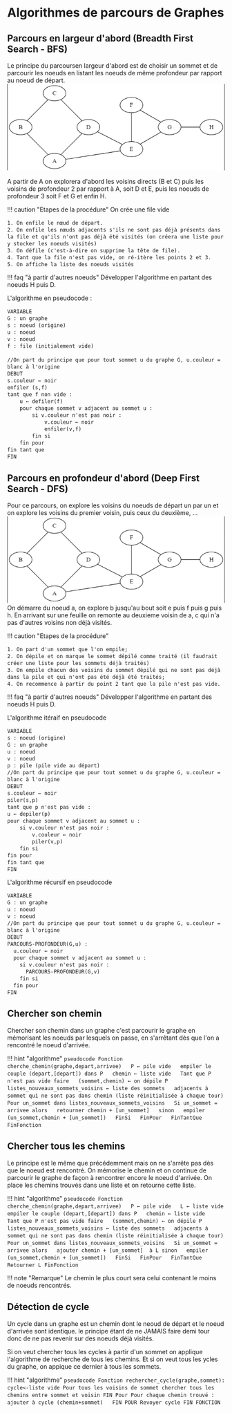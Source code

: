 # Algorithmes de parcours de Graphes
## Parcours en largeur d'abord (Breadth First Search - BFS)
Le principe du parcoursen largeur d'abord est de choisir un sommet et de parcourir les noeuds en listant les noeuds de même profondeur par rapport au noeud de départ.
![anim BFS](img/bfs.gif)

A partir de A on explorera d'abord les voisins directs (B et C) puis les voisins de profondeur 2 par rapport à A, soit D et E, puis les noeuds de profondeur 3 soit F et G et enfin H. 

!!! caution "Etapes de la procédure"
	On crée une file vide

	1. On enfile le nœud de départ.  
	2. On enfile les nœuds adjacents s'ils ne sont pas déjà présents dans la file et qu'ils n'ont pas déjà été visités (on créera une liste pour y stocker les noeuds visités)  
	3. On défile (c'est-à-dire on supprime la tête de file).  
	4. Tant que la file n'est pas vide, on ré-itère les points 2 et 3.  
	5. On affiche la liste des noeuds visités  


!!! faq "à partir d'autres noeuds"
	Développer l'algorithme en partant des noeuds H puis D.

L'algorithme en pseudocode :
```pseudocode
VARIABLE
G : un graphe
s : noeud (origine)
u : noeud
v : noeud
f : file (initialement vide)

//On part du principe que pour tout sommet u du graphe G, u.couleur = blanc à l'origine
DEBUT
s.couleur ← noir
enfiler (s,f)
tant que f non vide :
    u ← defiler(f)
    pour chaque sommet v adjacent au sommet u :
        si v.couleur n'est pas noir :
            v.couleur ← noir
            enfiler(v,f)
        fin si
    fin pour
fin tant que
FIN
```

## Parcours en profondeur d'abord (Deep First Search - DFS)
Pour ce parcours, on explore les voisins du noeuds de départ un par un et on explore les voisins du premier voisin, puis ceux du deuxième, ...
![anim DFS](img/dfs.gif)
On démarre du noeud a, on explore b jusqu'au bout soit e puis f puis g puis h. En arrivant sur une feuille on remonte au deuxieme voisin de a, c qui n'a pas d'autres voisins non déjà visités.


!!! caution "Etapes de la procédure"

	1. On part d'un sommet que l'on empile;  
	2. On dépile et on marque le sommet dépilé comme traité (il faudrait créer une liste pour les sommets déjà traités)  
	3. On empile chacun des voisins du sommet dépilé qui ne sont pas déjà dans la pile et qui n'ont pas été déjà été traités;  
	4. On recommence à partir du point 2 tant que la pile n'est pas vide.  

!!! faq "à partir d'autres noeuds"
	Développer l'algorithme en partant des noeuds H puis D.


L'algorithme itéraif en pseudocode
```pseudocode
VARIABLE
s : noeud (origine)
G : un graphe
u : noeud
v : noeud
p : pile (pile vide au départ)
//On part du principe que pour tout sommet u du graphe G, u.couleur = blanc à l'origine
DEBUT
s.couleur ← noir
piler(s,p)
tant que p n'est pas vide :
u ← depiler(p)
pour chaque sommet v adjacent au sommet u :
    si v.couleur n'est pas noir :
        v.couleur ← noir
        piler(v,p)
    fin si
fin pour
fin tant que
FIN
```

L'algorithme récursif en pseudocode
```pseudocode
VARIABLE
G : un graphe
u : noeud
v : noeud
//On part du principe que pour tout sommet u du graphe G, u.couleur = blanc à l'origine
DEBUT
PARCOURS-PROFONDEUR(G,u) :
  u.couleur ← noir
  pour chaque sommet v adjacent au sommet u :
    si v.couleur n'est pas noir :
      PARCOURS-PROFONDEUR(G,v)
    fin si
  fin pour
FIN
```

## Chercher son chemin
Chercher son chemin dans un graphe c'est parcourir le graphe en mémorisant les noeuds par lesquels on passe, en s'arrêtant dès que l'on a rencontré le noeud d'arrivée.

!!! hint "algorithme"
	```pseudocode
	Fonction cherche_chemin(graphe,depart,arrivee)  
	    P ← pile vide  
	    empiler le couple (depart,[depart]) dans P  
	    chemin ← liste vide  
	    Tant que P n'est pas vide faire  
	        (sommet,chemin) ← on dépile P  
	        listes_nouveaux_sommets_voisins ← liste des sommets   adjacents à sommet qui ne sont pas dans chemin (liste réinitialisée à chaque tour)  
	        Pour un_sommet dans listes_nouveaux_sommets_voisins  
	            Si un_sommet = arrivee alors  
	                retourner chemin + [un_sommet]  
	            sinon  
	                empiler (un_sommet,chemin + [un_sommet])  
	            FinSi  
	        FinPour  
	    FinTantQue  
	FinFonction
	```

## Chercher tous les chemins
Le principe est le même que précédemment mais on ne s'arrête pas dès que le noeud est rencontré. On mémorise le chemin et on continue de parcourir le graphe de façon à rencontrer encore le noeud d'arrivée.
On place les chemins trouvés dans une liste et on retourne cette liste.


!!! hint "algorithme"
	```pseudocode
	Fonction cherche_chemin(graphe,depart,arrivee)  
	    P ← pile vide  
	    L ← liste vide
	    empiler le couple (depart,[depart]) dans P  
	    chemin ← liste vide  
	    Tant que P n'est pas vide faire  
	        (sommet,chemin) ← on dépile P  
	        listes_nouveaux_sommets_voisins ← liste des sommets   adjacents à sommet qui ne sont pas dans chemin (liste réinitialisée à chaque tour)  
	        Pour un_sommet dans listes_nouveaux_sommets_voisins  
	            Si un_sommet = arrivee alors  
	                ajouter chemin + [un_sommet]  à L
	            sinon  
	                empiler (un_sommet,chemin + [un_sommet])  
	            FinSi  
	        FinPour  
	    FinTantQue  
	    Retourner L
	FinFonction
	```

!!! note "Remarque"
	Le chemin le plus court sera celui contenant le moins de noeuds rencontrés.

## Détection de cycle
Un cycle dans un graphe est un chemin dont le neoud de départ et le noeud d'arrivée sont identique. le principe étant de ne JAMAIS faire demi tour donc de ne pas revenir sur des noeuds déjà visités.

Si on veut chercher tous les cycles à partir d'un sommet on applique l'algorithme de recherche de tous les chemins. Et si on veut tous les ycles du graphe, on appique ce dernier à tous les sommets.

!!! hint "algorithme"
	```pseudocode
	Fonction rechercher_cycle(graphe,sommet):
	    cycle<-liste vide
	    Pour tous les voisins de sommet
	        chercher tous les chemins entre sommet et voisin
	    FIN Pour
	    Pour chaque chemin trouvé :
	        ajouter à cycle (chemin+sommet)  
	    FIN POUR
	    Revoyer cycle
	FIN FONCTION
	```